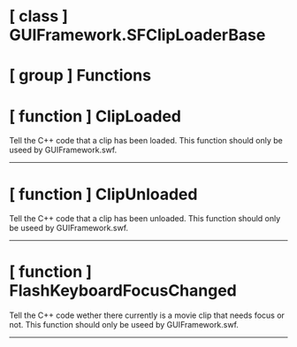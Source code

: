 # [ class ] GUIFramework.SFClipLoaderBase

# [ group ] Functions

# [ function ] ClipLoaded

Tell the C++ code that a clip has been loaded. This function should only be useed by GUIFramework.swf.

---

# [ function ] ClipUnloaded

Tell the C++ code that a clip has been unloaded. This function should only be useed by GUIFramework.swf.

---

# [ function ] FlashKeyboardFocusChanged

Tell the C++ code wether there currently is a movie clip that needs focus or not. This function should only be useed by GUIFramework.swf.

---


